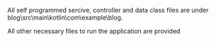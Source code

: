 All self programmed sercive, controller and data class files are under blog\src\main\kotlin\com\example\blog.

All other necessary files to run the application are provided
